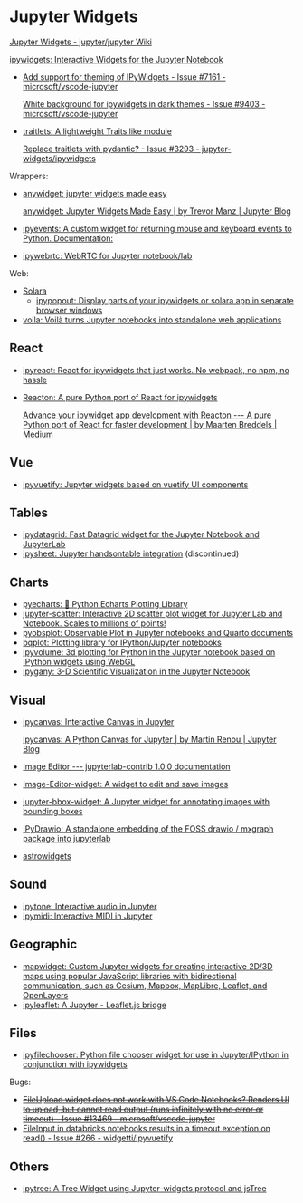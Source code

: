 # Jupyter Widgets
[Jupyter Widgets - jupyter/jupyter Wiki](https://github.com/jupyter/jupyter/wiki/Jupyter-Widgets)

[ipywidgets: Interactive Widgets for the Jupyter Notebook](https://github.com/jupyter-widgets/ipywidgets)
- [Add support for theming of IPyWidgets - Issue #7161 - microsoft/vscode-jupyter](https://github.com/microsoft/vscode-jupyter/issues/7161)
  
  [White background for ipywidgets in dark themes - Issue #9403 - microsoft/vscode-jupyter](https://github.com/microsoft/vscode-jupyter/issues/9403)
- [traitlets: A lightweight Traits like module](https://github.com/ipython/traitlets)

  [Replace traitlets with pydantic? - Issue #3293 - jupyter-widgets/ipywidgets](https://github.com/jupyter-widgets/ipywidgets/issues/3293)

Wrappers:
- [anywidget: jupyter widgets made easy](https://github.com/manzt/anywidget)

  [anywidget: Jupyter Widgets Made Easy | by Trevor Manz | Jupyter Blog](https://blog.jupyter.org/anywidget-jupyter-widgets-made-easy-164eb2eae102)
- [ipyevents: A custom widget for returning mouse and keyboard events to Python. Documentation:](https://github.com/mwcraig/ipyevents)
- [ipywebrtc: WebRTC for Jupyter notebook/lab](https://github.com/maartenbreddels/ipywebrtc)

Web:
- [Solara](Solara/README.md)
  - [ipypopout: Display parts of your ipywidgets or solara app in separate browser windows](https://github.com/widgetti/ipypopout)
- [voila: Voilà turns Jupyter notebooks into standalone web applications](https://github.com/voila-dashboards/voila)

## React
- [ipyreact: React for ipywidgets that just works. No webpack, no npm, no hassle](https://github.com/widgetti/ipyreact)
- [Reacton: A pure Python port of React for ipywidgets](https://github.com/widgetti/reacton)

  [Advance your ipywidget app development with Reacton --- A pure Python port of React for faster development | by Maarten Breddels | Medium](https://maartenbreddels.medium.com/advance-your-ipywidget-app-development-with-reacton-6734a5607d69)

## Vue
- [ipyvuetify: Jupyter widgets based on vuetify UI components](https://github.com/widgetti/ipyvuetify)

## Tables
- [ipydatagrid: Fast Datagrid widget for the Jupyter Notebook and JupyterLab](https://github.com/bloomberg/ipydatagrid)
- [ipysheet: Jupyter handsontable integration](https://github.com/jupyter-widgets-contrib/ipysheet) (discontinued)

## Charts
- [pyecharts: 🎨 Python Echarts Plotting Library](https://github.com/pyecharts/pyecharts)
- [jupyter-scatter: Interactive 2D scatter plot widget for Jupyter Lab and Notebook. Scales to millions of points!](https://github.com/flekschas/jupyter-scatter)
- [pyobsplot: Observable Plot in Jupyter notebooks and Quarto documents](https://github.com/juba/pyobsplot)
- [bqplot: Plotting library for IPython/Jupyter notebooks](https://github.com/bqplot/bqplot)
- [ipyvolume: 3d plotting for Python in the Jupyter notebook based on IPython widgets using WebGL](https://github.com/widgetti/ipyvolume)
- [ipygany: 3-D Scientific Visualization in the Jupyter Notebook](https://github.com/jupyter-widgets-contrib/ipygany)

## Visual
- [ipycanvas: Interactive Canvas in Jupyter](https://github.com/jupyter-widgets-contrib/ipycanvas)

  [ipycanvas: A Python Canvas for Jupyter | by Martin Renou | Jupyter Blog](https://blog.jupyter.org/ipycanvas-a-python-canvas-for-jupyter-bbb51e4777f7)
- [Image Editor --- jupyterlab-contrib 1.0.0 documentation](https://jupyterlab-contrib.github.io/jlab-image-editor.html)
- [Image-Editor-widget: A widget to edit and save images](https://github.com/defeatcovid19/Image-Editor-widget)
- [jupyter-bbox-widget: A Jupyter widget for annotating images with bounding boxes](https://github.com/gereleth/jupyter-bbox-widget)
- [IPyDrawio: A standalone embedding of the FOSS drawio / mxgraph package into jupyterlab](https://github.com/deathbeds/ipydrawio)
- [astrowidgets](https://github.com/astropy/astrowidgets)

## Sound
- [ipytone: Interactive audio in Jupyter](https://github.com/geigr/ipytone)
- [ipymidi: Interactive MIDI in Jupyter](https://github.com/geigr/ipymidi)

## Geographic
- [mapwidget: Custom Jupyter widgets for creating interactive 2D/3D maps using popular JavaScript libraries with bidirectional communication, such as Cesium, Mapbox, MapLibre, Leaflet, and OpenLayers](https://github.com/opengeos/mapwidget)
- [ipyleaflet: A Jupyter - Leaflet.js bridge](https://github.com/jupyter-widgets/ipyleaflet)

## Files
- [ipyfilechooser: Python file chooser widget for use in Jupyter/IPython in conjunction with ipywidgets](https://github.com/crahan/ipyfilechooser)

Bugs:
- ~~[FileUpload widget does not work with VS Code Notebooks? Renders UI to upload, but cannot read output (runs infinitely with no error or timeout) - Issue #13469 - microsoft/vscode-jupyter](https://github.com/microsoft/vscode-jupyter/issues/13469)~~
- [FileInput in databricks notebooks results in a timeout exception on read() - Issue #266 - widgetti/ipyvuetify](https://github.com/widgetti/ipyvuetify/issues/266)

## Others
- [ipytree: A Tree Widget using Jupyter-widgets protocol and jsTree](https://github.com/jupyter-widgets-contrib/ipytree)